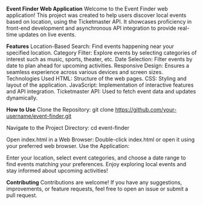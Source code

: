 **Event Finder Web Application**
Welcome to the Event Finder web application! This project was created to help users discover local events based on location, using the Ticketmaster API. It showcases proficiency in front-end development and asynchronous API integration to provide real-time updates on live events.

**Features**
Location-Based Search: Find events happening near your specified location.
Category Filter: Explore events by selecting categories of interest such as music, sports, theater, etc.
Date Selection: Filter events by date to plan ahead for upcoming activities.
Responsive Design: Ensures a seamless experience across various devices and screen sizes.
Technologies Used
HTML: Structure of the web pages.
CSS: Styling and layout of the application.
JavaScript: Implementation of interactive features and API integration.
Ticketmaster API: Used to fetch event data and updates dynamically.


**How to Use**
Clone the Repository:
git clone https://github.com/your-username/event-finder.git

Navigate to the Project Directory:
cd event-finder

Open index.html in a Web Browser:
Double-click index.html or open it using your preferred web browser.
Use the Application:

Enter your location, select event categories, and choose a date range to find events matching your preferences.
Enjoy exploring local events and stay informed about upcoming activities!

**Contributing**
Contributions are welcome! If you have any suggestions, improvements, or feature requests, feel free to open an issue or submit a pull request.

